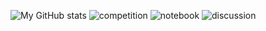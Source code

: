 

<!--
**atamazian/atamazian** is a ✨ _special_ ✨ repository because its `README.md` (this file) appears on your GitHub profile.

Here are some ideas to get you started:

- 🔭 I’m currently working on ...
- 🌱 I’m currently learning ...
- 👯 I’m looking to collaborate on ...
- 🤔 I’m looking for help with ...
- 💬 Ask me about ...
- 📫 How to reach me: ...
- 😄 Pronouns: ...
- ⚡ Fun fact: ...
-->
![My GitHub stats](https://github-readme-stats.vercel.app/api?username=atamazian&show_icons=true&hide_title=true&hide_border=true)
![competition](https://road-to-kaggle-grandmaster.vercel.app/api/badges/atamazian/competition/light)
![notebook](https://road-to-kaggle-grandmaster.vercel.app/api/badges/atamazian/notebook/light)
![discussion](https://road-to-kaggle-grandmaster.vercel.app/api/badges/atamazian/discussion/light)
